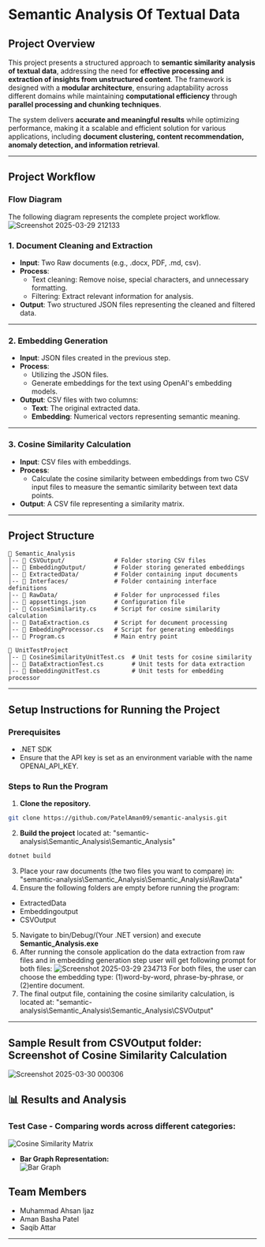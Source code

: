 # **Semantic Analysis Of Textual Data**

## **Project Overview**

This project presents a structured approach to **semantic similarity analysis of textual data**, addressing the need for **effective processing and extraction of insights from unstructured content**. The framework is designed with a **modular architecture**, ensuring adaptability across different domains while maintaining **computational efficiency** through **parallel processing and chunking techniques**.

The system delivers **accurate and meaningful results** while optimizing performance, making it a scalable and efficient solution for various applications, including **document clustering, content recommendation, anomaly detection, and information retrieval**.

---

## **Project Workflow**

### **Flow Diagram**

The following diagram represents the complete project workflow.
  ![Screenshot 2025-03-29 212133](https://github.com/user-attachments/assets/102154c6-b450-4dfc-8d37-3c366956ff0a)


### 1. **Document Cleaning and Extraction**

- **Input**: Two Raw documents (e.g., .docx, PDF, .md, csv).
- **Process**:
  - Text cleaning: Remove noise, special characters, and unnecessary formatting.
  - Filtering: Extract relevant information for analysis.
- **Output**: Two structured JSON files representing the cleaned and filtered data.

---

### 2. **Embedding Generation**

- **Input**: JSON files created in the previous step.
- **Process**:
  - Utilizing the JSON files.
  - Generate embeddings for the text using OpenAI's embedding models.
- **Output**: CSV files with two columns:
  - **Text**: The original extracted data.
  - **Embedding**: Numerical vectors representing semantic meaning.

---

### 3. **Cosine Similarity Calculation**

- **Input**: CSV files with embeddings.
- **Process**:
  - Calculate the cosine similarity between embeddings from two CSV input files to measure the semantic similarity between text data points.
- **Output**: A CSV file representing a similarity matrix.

---

## **Project Structure**

```
📂 Semantic_Analysis
│-- 📂 CSVOutput/              # Folder storing CSV files
│-- 📂 EmbeddingOutput/        # Folder storing generated embeddings
│-- 📂 ExtractedData/          # Folder containing input documents
│-- 📂 Interfaces/             # Folder containing interface definitions
│-- 📂 RawData/                # Folder for unprocessed files
│-- 📜 appsettings.json        # Configuration file
│-- 📜 CosineSimilarity.cs     # Script for cosine similarity calculation
│-- 📜 DataExtraction.cs       # Script for document processing
│-- 📜 EmbeddingProcessor.cs   # Script for generating embeddings
│-- 📜 Program.cs              # Main entry point

📂 UnitTestProject
│-- 📜 CosineSimilarityUnitTest.cs  # Unit tests for cosine similarity
│-- 📜 DataExtractionTest.cs        # Unit tests for data extraction
│-- 📜 EmbeddingUnitTest.cs         # Unit tests for embedding processor
```

---
## **Setup Instructions for Running the Project**

### **Prerequisites**

- .NET SDK
- Ensure that the API key is set as an environment variable with the name OPENAI_API_KEY.
  
### Steps to Run the Program  

1. **Clone the repository.**
```sh
git clone https://github.com/PatelAman09/semantic-analysis.git
```    
2. **Build the project** located at:  "semantic-analysis\Semantic_Analysis\Semantic_Analysis"  
```sh
dotnet build
```
3. Place your raw documents (the two files you want to compare) in: "semantic-analysis\Semantic_Analysis\Semantic_Analysis\RawData"
4. Ensure the following folders are empty before running the program:
- ExtractedData
- Embeddingoutput
- CSVOutput
5. Navigate to bin/Debug/(Your .NET version) and execute **Semantic_Analysis.exe**
6. After running the console application do the data extraction from raw files and in embedding generation step user will get following prompt for both files:
  ![Screenshot 2025-03-29 234713](https://github.com/user-attachments/assets/73950ba5-c069-48d2-8090-842557e40468)
  For both files, the user can choose the embedding type: (1)word-by-word, phrase-by-phrase, or (2)entire document.
7. The final output file, containing the cosine similarity calculation, is located at: "semantic-analysis\Semantic_Analysis\Semantic_Analysis\CSVOutput"
---

## Sample Result from **CSVOutput** folder: Screenshot of Cosine Similarity Calculation  
  ![Screenshot 2025-03-30 000306](https://github.com/user-attachments/assets/f402eba7-ffa6-437a-9f14-78168fe6e0f7)

## 📊 Results and Analysis


### Test Case - **Comparing words across different categories:** 

  ![Cosine Similarity Matrix](https://github.com/user-attachments/assets/0b3c8cc6-3396-4315-99b5-d46edd15b4d9)  

- **Bar Graph Representation:**  
  ![Bar Graph](https://github.com/user-attachments/assets/9eb99daf-f311-498a-bcfa-8d2d61ec2c33)  



## **Team Members**

-  Muhammad Ahsan Ijaz
-  Aman Basha Patel
-  Saqib Attar

---



